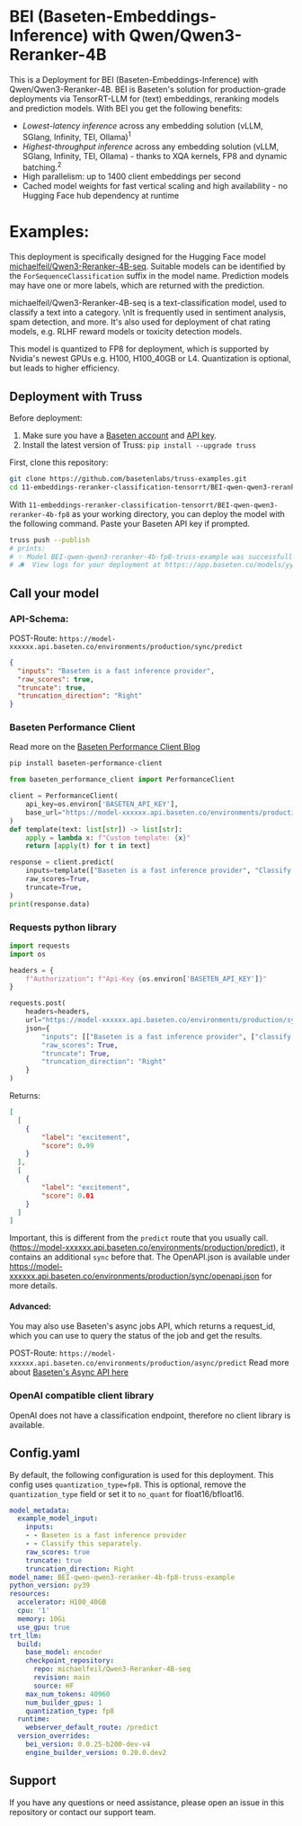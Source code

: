 # BEI (Baseten-Embeddings-Inference) with Qwen/Qwen3-Reranker-4B

This is a Deployment for BEI (Baseten-Embeddings-Inference) with Qwen/Qwen3-Reranker-4B. BEI is Baseten's solution for production-grade deployments via TensorRT-LLM for (text) embeddings, reranking models and prediction models.
With BEI you get the following benefits:
- *Lowest-latency inference* across any embedding solution (vLLM, SGlang, Infinity, TEI, Ollama)<sup>1</sup>
- *Highest-throughput inference* across any embedding solution (vLLM, SGlang, Infinity, TEI, Ollama) - thanks to XQA kernels, FP8 and dynamic batching.<sup>2</sup>
- High parallelism: up to 1400 client embeddings per second
- Cached model weights for fast vertical scaling and high availability - no Hugging Face hub dependency at runtime


# Examples:
This deployment is specifically designed for the Hugging Face model [michaelfeil/Qwen3-Reranker-4B-seq](https://huggingface.co/michaelfeil/Qwen3-Reranker-4B-seq).
Suitable models can be identified by the `ForSequenceClassification` suffix in the model name. Prediction models may have one or more labels, which are returned with the prediction.

michaelfeil/Qwen3-Reranker-4B-seq  is a text-classification model, used to classify a text into a category. \nIt is frequently used in sentiment analysis, spam detection, and more. It's also used for deployment of chat rating models, e.g. RLHF reward models or toxicity detection models.

This model is quantized to FP8 for deployment, which is supported by Nvidia's newest GPUs e.g. H100, H100_40GB or L4. Quantization is optional, but leads to higher efficiency.

## Deployment with Truss

Before deployment:

1. Make sure you have a [Baseten account](https://app.baseten.co/signup) and [API key](https://app.baseten.co/settings/account/api_keys).
2. Install the latest version of Truss: `pip install --upgrade truss`


First, clone this repository:
```sh
git clone https://github.com/basetenlabs/truss-examples.git
cd 11-embeddings-reranker-classification-tensorrt/BEI-qwen-qwen3-reranker-4b-fp8
```

With `11-embeddings-reranker-classification-tensorrt/BEI-qwen-qwen3-reranker-4b-fp8` as your working directory, you can deploy the model with the following command. Paste your Baseten API key if prompted.

```sh
truss push --publish
# prints:
# ✨ Model BEI-qwen-qwen3-reranker-4b-fp8-truss-example was successfully pushed ✨
# 🪵  View logs for your deployment at https://app.baseten.co/models/yyyyyy/logs/xxxxxx
```

## Call your model

### API-Schema:
POST-Route: `https://model-xxxxxx.api.baseten.co/environments/production/sync/predict`
```json
{
  "inputs": "Baseten is a fast inference provider",
  "raw_scores": true,
  "truncate": true,
  "truncation_direction": "Right"
}
```


### Baseten Performance Client

Read more on the [Baseten Performance Client Blog](https://www.baseten.co/blog/your-client-code-matters-10x-higher-embedding-throughput-with-python-and-rust/)


```bash
pip install baseten-performance-client
```

```python
from baseten_performance_client import PerformanceClient

client = PerformanceClient(
    api_key=os.environ['BASETEN_API_KEY'],
    base_url="https://model-xxxxxx.api.baseten.co/environments/production/sync"
)
def template(text: list[str]) -> list[str]:
    apply = lambda x: f"Custom template: {x}"
    return [apply(t) for t in text]

response = client.predict(
    inputs=template(["Baseten is a fast inference provider", "Classify this separately."]),
    raw_scores=True,
    truncate=True,
)
print(response.data)
```

### Requests python library
```python
import requests
import os

headers = {
    f"Authorization": f"Api-Key {os.environ['BASETEN_API_KEY']}"
}

requests.post(
    headers=headers,
    url="https://model-xxxxxx.api.baseten.co/environments/production/sync/predict",
    json={
        "inputs": [["Baseten is a fast inference provider", ["classify this separately."]],
        "raw_scores": True,
        "truncate": True,
        "truncation_direction": "Right"
    }
)
```
Returns:
```json
[
  [
    {
        "label": "excitement",
        "score": 0.99
    }
  ],
  [
    {
        "label": "excitement",
        "score": 0.01
    }
  ]
]
```
Important, this is different from the `predict` route that you usually call. (https://model-xxxxxx.api.baseten.co/environments/production/predict), it contains an additional `sync` before that.
The OpenAPI.json is available under https://model-xxxxxx.api.baseten.co/environments/production/sync/openapi.json for more details.

#### Advanced:
You may also use Baseten's async jobs API, which returns a request_id, which you can use to query the status of the job and get the results.

POST-Route: `https://model-xxxxxx.api.baseten.co/environments/production/async/predict`
Read more about [Baseten's Async API here](https://docs.baseten.co/invoke/async)

### OpenAI compatible client library
OpenAI does not have a classification endpoint, therefore no client library is available.


## Config.yaml
By default, the following configuration is used for this deployment. This config uses `quantization_type=fp8`. This is optional, remove the `quantization_type` field or set it to `no_quant` for float16/bfloat16.

```yaml
model_metadata:
  example_model_input:
    inputs:
    - - Baseten is a fast inference provider
    - - Classify this separately.
    raw_scores: true
    truncate: true
    truncation_direction: Right
model_name: BEI-qwen-qwen3-reranker-4b-fp8-truss-example
python_version: py39
resources:
  accelerator: H100_40GB
  cpu: '1'
  memory: 10Gi
  use_gpu: true
trt_llm:
  build:
    base_model: encoder
    checkpoint_repository:
      repo: michaelfeil/Qwen3-Reranker-4B-seq
      revision: main
      source: HF
    max_num_tokens: 40960
    num_builder_gpus: 1
    quantization_type: fp8
  runtime:
    webserver_default_route: /predict
  version_overrides:
    bei_version: 0.0.25-b200-dev-v4
    engine_builder_version: 0.20.0.dev2

```

## Support
If you have any questions or need assistance, please open an issue in this repository or contact our support team.
